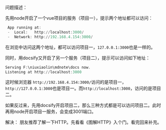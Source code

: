 问题描述：

先用node开启了一个vue项目的服务（项目一），提示两个地址都可以访问：

```powershell
 App running at:
 -  Local:   http://localhost:3000/
 -  Network: http://192.168.4.154:3000/
```

在浏览中访问这两个地址，都可以访问项目一，`127.0.0.1:3000`也是一样的。

同时，用docsify又开启了另一个服务（项目二），提示可以访问如下地址：

```powershell
Serving F:\niuxiaolin\mdnote\docs now.
Listening at http://localhost:3000
```

这时候浏览器 `http://192.168.4.154:3000/`访问的是项目一，`http://127.0.0.1:3000`也是项目一。而`http://localhost:3000`，访问的是项目二。

如果反过来，先用docsify开启项目二，那么三种方式都是可以访问项目二。此时再用node开启项目一服务，会变成3001端口。



解决： 朋友推荐了解一下HTTP。先看看《图解HTTP》入个门。看完回来补充。